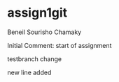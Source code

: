 # assign1git
Beneil Sourisho Chamaky

Initial Comment: start of assignment

testbranch change

new line added

